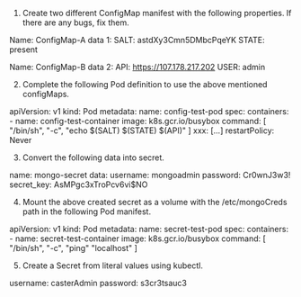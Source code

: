 1. Create two different ConfigMap manifest with the following properties. If there are any bugs, fix them.

Name: ConfigMap-A
data 1:
  SALT: astdXy3Cmn5DMbcPqeYK
  STATE: present
 
Name: ConfigMap-B
data 2:
  API: https://107.178.217.202
  USER: admin

2. Complete the following Pod definition to use the above mentioned configMaps.

apiVersion: v1
kind: Pod
metadata:
  name: config-test-pod
spec:
  containers:
    - name: config-test-container
      image: k8s.gcr.io/busybox
      command: [ "/bin/sh", "-c", "echo $(SALT) $(STATE) $(API)" ]
      xxx:
      [...]
  restartPolicy: Never

3. Convert the following data into secret.

name: mongo-secret
data:
  username: mongoadmin
  password: Cr0wnJ3w3!
  secret_key: AsMPgc3xTroPcv6vi$NO

4. Mount the above created secret as a volume with the /etc/mongoCreds path in the following Pod manifest.

apiVersion: v1
kind: Pod
metadata:
  name: secret-test-pod
spec:
  containers:
    - name: secret-test-container
      image: k8s.gcr.io/busybox
      command: [ "/bin/sh", "-c", "ping" "localhost" ]

5. Create a Secret from literal values using kubectl.

  username: casterAdmin
  password: s3cr3tsauc3